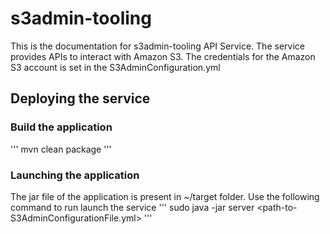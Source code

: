 # s3admin-tooling
This is the documentation for s3admin-tooling API Service. The service provides APIs to interact with Amazon S3. The credentials for the Amazon S3 account is set in the S3AdminConfiguration.yml

## Deploying the service
### Build the application
'''
mvn clean package
'''
### Launching the application
The jar file of the application is present in ~/target folder. Use the following command to run launch the service
'''
sudo java -jar <s3admin-tooling-jar-file> server <path-to-S3AdminConfigurationFile.yml>
'''
